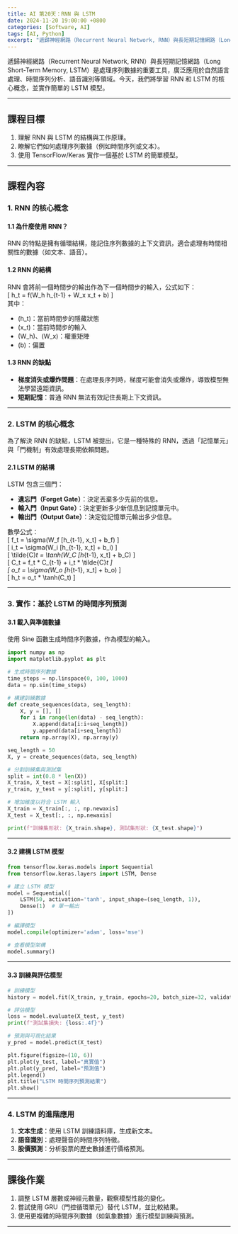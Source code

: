 ```yaml
---
title: AI 第20天：RNN 與 LSTM
date: 2024-11-20 19:00:00 +0800
categories: [Software, AI]
tags: [AI, Python] 
excerpt: "遞歸神經網路（Recurrent Neural Network, RNN）與長短期記憶網路（Long Short-Term Memory, LSTM）是處理序列數據的重要工具，廣泛應用於自然語言處理、時間序列分析、語音識別等領域。今天，我們將學習 RNN 和 LSTM 的核心概念，並實作簡單的 LSTM 模型。"
---
```


遞歸神經網路（Recurrent Neural Network, RNN）與長短期記憶網路（Long Short-Term Memory, LSTM）是處理序列數據的重要工具，廣泛應用於自然語言處理、時間序列分析、語音識別等領域。今天，我們將學習 RNN 和 LSTM 的核心概念，並實作簡單的 LSTM 模型。  

---

## **課程目標**  
1. 理解 RNN 與 LSTM 的結構與工作原理。  
2. 瞭解它們如何處理序列數據（例如時間序列或文本）。  
3. 使用 TensorFlow/Keras 實作一個基於 LSTM 的簡單模型。  

---

## **課程內容**

### **1. RNN 的核心概念**

#### **1.1 為什麼使用 RNN？**  
RNN 的特點是擁有循環結構，能記住序列數據的上下文資訊，適合處理有時間相關性的數據（如文本、語音）。  

#### **1.2 RNN 的結構**  
RNN 會將前一個時間步的輸出作為下一個時間步的輸入，公式如下：  
\[
h_t = f(W_h h_{t-1} + W_x x_t + b)
\]  
其中：  
- \(h_t\)：當前時間步的隱藏狀態  
- \(x_t\)：當前時間步的輸入  
- \(W_h\)、\(W_x\)：權重矩陣  
- \(b\)：偏置  

#### **1.3 RNN 的缺點**  
- **梯度消失或爆炸問題**：在處理長序列時，梯度可能會消失或爆炸，導致模型無法學習遠距資訊。  
- **短期記憶**：普通 RNN 無法有效記住長期上下文資訊。  

---

### **2. LSTM 的核心概念**

為了解決 RNN 的缺點，LSTM 被提出，它是一種特殊的 RNN，透過「記憶單元」與「門機制」有效處理長期依賴問題。  

#### **2.1 LSTM 的結構**  
LSTM 包含三個門：  
- **遺忘門（Forget Gate）**：決定丟棄多少先前的信息。  
- **輸入門（Input Gate）**：決定更新多少新信息到記憶單元中。  
- **輸出門（Output Gate）**：決定從記憶單元輸出多少信息。  

數學公式：  
\[
f_t = \sigma(W_f [h_{t-1}, x_t] + b_f)
\]  
\[
i_t = \sigma(W_i [h_{t-1}, x_t] + b_i)
\]  
\[
\tilde{C}_t = \tanh(W_C [h_{t-1}, x_t] + b_C)
\]  
\[
C_t = f_t * C_{t-1} + i_t * \tilde{C}_t
\]  
\[
o_t = \sigma(W_o [h_{t-1}, x_t] + b_o)
\]  
\[
h_t = o_t * \tanh(C_t)
\]  

---

### **3. 實作：基於 LSTM 的時間序列預測**

#### **3.1 載入與準備數據**

使用 Sine 函數生成時間序列數據，作為模型的輸入。

```python
import numpy as np
import matplotlib.pyplot as plt

# 生成時間序列數據
time_steps = np.linspace(0, 100, 1000)
data = np.sin(time_steps)

# 構建訓練數據
def create_sequences(data, seq_length):
    X, y = [], []
    for i in range(len(data) - seq_length):
        X.append(data[i:i+seq_length])
        y.append(data[i+seq_length])
    return np.array(X), np.array(y)

seq_length = 50
X, y = create_sequences(data, seq_length)

# 分割訓練集與測試集
split = int(0.8 * len(X))
X_train, X_test = X[:split], X[split:]
y_train, y_test = y[:split], y[split:]

# 增加維度以符合 LSTM 輸入
X_train = X_train[:, :, np.newaxis]
X_test = X_test[:, :, np.newaxis]

print(f"訓練集形狀: {X_train.shape}, 測試集形狀: {X_test.shape}")
```

---

#### **3.2 建構 LSTM 模型**

```python
from tensorflow.keras.models import Sequential
from tensorflow.keras.layers import LSTM, Dense

# 建立 LSTM 模型
model = Sequential([
    LSTM(50, activation='tanh', input_shape=(seq_length, 1)),
    Dense(1)  # 單一輸出
])

# 編譯模型
model.compile(optimizer='adam', loss='mse')

# 查看模型架構
model.summary()
```

---

#### **3.3 訓練與評估模型**

```python
# 訓練模型
history = model.fit(X_train, y_train, epochs=20, batch_size=32, validation_split=0.2, verbose=1)

# 評估模型
loss = model.evaluate(X_test, y_test)
print(f"測試集損失: {loss:.4f}")

# 預測與可視化結果
y_pred = model.predict(X_test)

plt.figure(figsize=(10, 6))
plt.plot(y_test, label="真實值")
plt.plot(y_pred, label="預測值")
plt.legend()
plt.title("LSTM 時間序列預測結果")
plt.show()
```

---

### **4. LSTM 的進階應用**
1. **文本生成**：使用 LSTM 訓練語料庫，生成新文本。  
2. **語音識別**：處理聲音的時間序列特徵。  
3. **股價預測**：分析股票的歷史數據進行價格預測。  

---

## **課後作業**
1. 調整 LSTM 層數或神經元數量，觀察模型性能的變化。  
2. 嘗試使用 GRU（門控循環單元）替代 LSTM，並比較結果。  
3. 使用更複雜的時間序列數據（如氣象數據）進行模型訓練與預測。  

---
